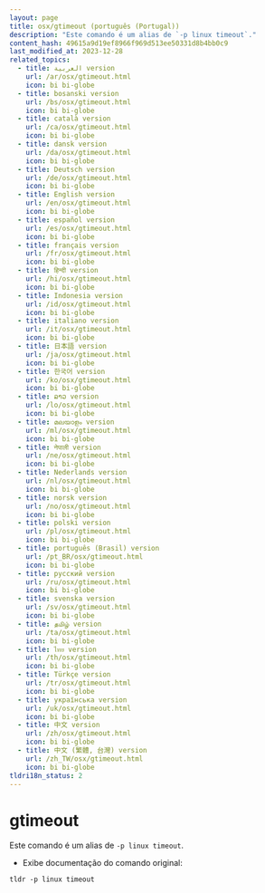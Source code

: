 ```yaml
---
layout: page
title: osx/gtimeout (português (Portugal))
description: "Este comando é um alias de `-p linux timeout`."
content_hash: 49615a9d19ef8966f969d513ee50331d8b4bb0c9
last_modified_at: 2023-12-28
related_topics:
  - title: العربية version
    url: /ar/osx/gtimeout.html
    icon: bi bi-globe
  - title: bosanski version
    url: /bs/osx/gtimeout.html
    icon: bi bi-globe
  - title: català version
    url: /ca/osx/gtimeout.html
    icon: bi bi-globe
  - title: dansk version
    url: /da/osx/gtimeout.html
    icon: bi bi-globe
  - title: Deutsch version
    url: /de/osx/gtimeout.html
    icon: bi bi-globe
  - title: English version
    url: /en/osx/gtimeout.html
    icon: bi bi-globe
  - title: español version
    url: /es/osx/gtimeout.html
    icon: bi bi-globe
  - title: français version
    url: /fr/osx/gtimeout.html
    icon: bi bi-globe
  - title: हिन्दी version
    url: /hi/osx/gtimeout.html
    icon: bi bi-globe
  - title: Indonesia version
    url: /id/osx/gtimeout.html
    icon: bi bi-globe
  - title: italiano version
    url: /it/osx/gtimeout.html
    icon: bi bi-globe
  - title: 日本語 version
    url: /ja/osx/gtimeout.html
    icon: bi bi-globe
  - title: 한국어 version
    url: /ko/osx/gtimeout.html
    icon: bi bi-globe
  - title: ລາວ version
    url: /lo/osx/gtimeout.html
    icon: bi bi-globe
  - title: മലയാളം version
    url: /ml/osx/gtimeout.html
    icon: bi bi-globe
  - title: नेपाली version
    url: /ne/osx/gtimeout.html
    icon: bi bi-globe
  - title: Nederlands version
    url: /nl/osx/gtimeout.html
    icon: bi bi-globe
  - title: norsk version
    url: /no/osx/gtimeout.html
    icon: bi bi-globe
  - title: polski version
    url: /pl/osx/gtimeout.html
    icon: bi bi-globe
  - title: português (Brasil) version
    url: /pt_BR/osx/gtimeout.html
    icon: bi bi-globe
  - title: русский version
    url: /ru/osx/gtimeout.html
    icon: bi bi-globe
  - title: svenska version
    url: /sv/osx/gtimeout.html
    icon: bi bi-globe
  - title: தமிழ் version
    url: /ta/osx/gtimeout.html
    icon: bi bi-globe
  - title: ไทย version
    url: /th/osx/gtimeout.html
    icon: bi bi-globe
  - title: Türkçe version
    url: /tr/osx/gtimeout.html
    icon: bi bi-globe
  - title: українська version
    url: /uk/osx/gtimeout.html
    icon: bi bi-globe
  - title: 中文 version
    url: /zh/osx/gtimeout.html
    icon: bi bi-globe
  - title: 中文 (繁體, 台灣) version
    url: /zh_TW/osx/gtimeout.html
    icon: bi bi-globe
tldri18n_status: 2
---
```

# gtimeout

Este comando é um alias de `-p linux timeout`.

- Exibe documentação do comando original:

`tldr -p linux timeout`

